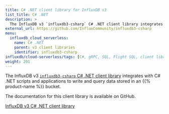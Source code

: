 ```yaml
---
title: C# .NET client library for InfluxDB v3
list_title: C# .NET
description: >
  The InfluxDB v3 `influxdb3-csharp` C# .NET client library integrates with C# .NET scripts and applications to write and query data stored in an InfluxDB Cloud Serverless bucket.
external_url: https://github.com/InfluxCommunity/influxdb3-csharp
menu:
  influxdb_cloud_serverless:
    name: C# .NET
    parent: v3 client libraries
    identifier: influxdb3-csharp
influxdb/cloud-serverless/tags: [C#, gRPC, SQL, Flight SQL, client libraries]
weight: 201
---
```


The InfluxDB v3 [`influxdb3-csharp` C# .NET client library](https://github.com/InfluxCommunity/influxdb3-csharp) integrates with C# .NET scripts and applications
to write and query data stored in an {{% product-name %}} bucket.

The documentation for this client library is available on GitHub.

<a href="https://github.com/InfluxCommunity/influxdb3-csharp" target="_blank" class="btn github">InfluxDB v3 C# .NET client library</a>
